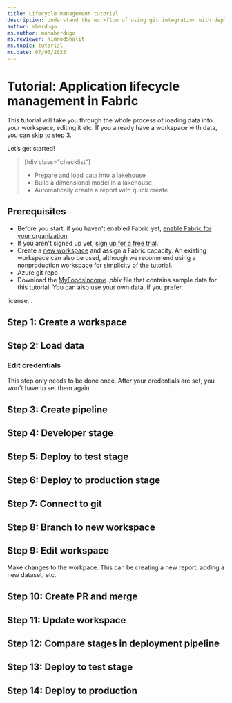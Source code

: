 ```yaml
---
title: Lifecycle management tutorial
description: Understand the workflow of using git integration with deployment pipelines to manage the lifecycle of your apps.
author: mberdugo
ms.author: monaberdugo
ms.reviewer: NimrodShalit
ms.topic: tutorial 
ms.date: 07/03/2023
---
```


# Tutorial: Application lifecycle management in Fabric

This tutorial will take you through the whole process of loading data into your workspace, editing it etc.
If you already have a workspace with data, you can skip to [step 3](#step-3-create-pipeline).

Let’s get started!

> [!div class="checklist"]
>
> * Prepare and load data into a lakehouse
> * Build a dimensional model in a lakehouse
> * Automatically create a report with quick create

## Prerequisites

* Before you start, if you haven't enabled Fabric yet, [enable Fabric for your organization](../admin/fabric-switch.md)
* If you aren't signed up yet, [sign up for a free trial](../get-started/fabric-trial.md).
* Create a [new workspace](../collaborate-share/service-create-the-new-workspaces.md) and assign a Fabric capacity.
     An existing workspace can also be used, although we recommend using a nonproduction workspace for simplicity of the tutorial.
* Azure git repo
* Download the [MyFoodsIncome](https://github.com/microsoft/pbiworkshops/raw/main/_Asset%20Library/Source_Files/ContosoSales.pqt) *.pbix* file that contains sample data for this tutorial. You can also use your own data, if you prefer.

license...

## Step 1: Create a workspace

## Step 2: Load data

### Edit credentials

This step only needs to be done once. After your credentials are set, you won't have to set them again.

## Step 3: Create pipeline

## Step 4: Developer stage

## Step 5: Deploy to test stage

## Step 6: Deploy to production stage

## Step 7: Connect to git

## Step 8: Branch to new workspace

## Step 9: Edit workspace

Make changes to the workpace. This can be creating a new report, adding a new dataset, etc.

## Step 10: Create PR and merge

## Step 11: Update workspace

## Step 12: Compare stages in deployment pipeline

## Step 13: Deploy to test stage

## Step 14: Deploy to production


